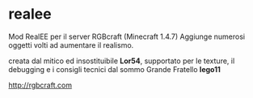 # realee

Mod RealEE per il server RGBcraft (Minecraft 1.4.7)
Aggiunge numerosi oggetti volti ad aumentare il realismo.

creata dal mitico ed insostituibile **Lor54**, supportato per le texture, il debugging e i consigli tecnici dal sommo Grande Fratello **lego11**

http://rgbcraft.com
